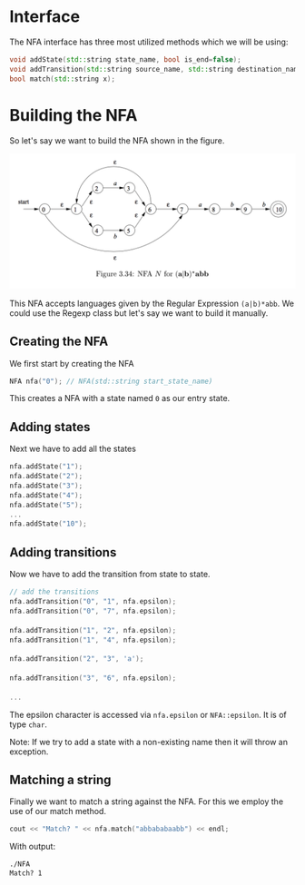 # Interface
The NFA interface has three most utilized methods which we will be using:

````cpp
void addState(std::string state_name, bool is_end=false);
void addTransition(std::string source_name, std::string destination_name, char symbol);
bool match(std::string x);
````

# Building the NFA
So let's say we want to build the NFA shown in the figure.

![alt text](ExampleAutomata.png)

This NFA accepts languages given by the Regular Expression `(a|b)*abb`. 
We could use the Regexp class but let's say we want to build it manually.

## Creating the NFA

We first start by creating the NFA

````cpp
NFA nfa("0"); // NFA(std::string start_state_name)
````

This creates a NFA with a state named `0` as our entry state.

## Adding states
Next we have to add all the states
````cpp
nfa.addState("1");
nfa.addState("2");
nfa.addState("3");
nfa.addState("4");
nfa.addState("5");
...
nfa.addState("10");

````

## Adding transitions
Now we have to add the transition from state to state.

````cpp
// add the transitions
nfa.addTransition("0", "1", nfa.epsilon);
nfa.addTransition("0", "7", nfa.epsilon);

nfa.addTransition("1", "2", nfa.epsilon);
nfa.addTransition("1", "4", nfa.epsilon);

nfa.addTransition("2", "3", 'a');

nfa.addTransition("3", "6", nfa.epsilon);

...
````
The epsilon character is accessed via `nfa.epsilon` or `NFA::epsilon`.
It is of type `char`.

Note: If we try to add a state with a non-existing name then it 
will throw an exception.

## Matching a string
Finally we want to match a string against the NFA. For this we employ
the use of our match method.
````cpp
cout << "Match? " << nfa.match("abbababaabb") << endl;
````

With output:

````
./NFA
Match? 1
````